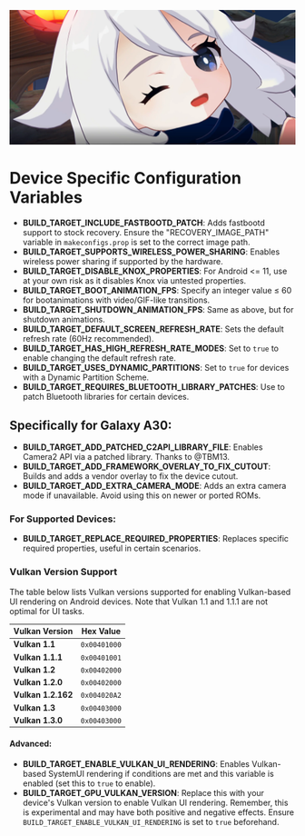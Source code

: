 ![emergency_food_again](https://github.com/forsaken-heart24/i_dont_want_to_be_an_weirdo/blob/main/banner_images/emergency_food_again.png?raw=true)

# Device Specific Configuration Variables

- **BUILD_TARGET_INCLUDE_FASTBOOTD_PATCH**: Adds fastbootd support to stock recovery. Ensure the "RECOVERY_IMAGE_PATH" variable in `makeconfigs.prop` is set to the correct image path.
- **BUILD_TARGET_SUPPORTS_WIRELESS_POWER_SHARING**: Enables wireless power sharing if supported by the hardware.
- **BUILD_TARGET_DISABLE_KNOX_PROPERTIES**: For Android <= 11, use at your own risk as it disables Knox via untested properties.
- **BUILD_TARGET_BOOT_ANIMATION_FPS**: Specify an integer value ≤ 60 for bootanimations with video/GIF-like transitions.
- **BUILD_TARGET_SHUTDOWN_ANIMATION_FPS**: Same as above, but for shutdown animations.
- **BUILD_TARGET_DEFAULT_SCREEN_REFRESH_RATE**: Sets the default refresh rate (60Hz recommended).
- **BUILD_TARGET_HAS_HIGH_REFRESH_RATE_MODES**: Set to `true` to enable changing the default refresh rate.
- **BUILD_TARGET_USES_DYNAMIC_PARTITIONS**: Set to `true` for devices with a Dynamic Partition Scheme.
- **BUILD_TARGET_REQUIRES_BLUETOOTH_LIBRARY_PATCHES**: Use to patch Bluetooth libraries for certain devices.

## Specifically for Galaxy A30:

- **BUILD_TARGET_ADD_PATCHED_C2API_LIBRARY_FILE**: Enables Camera2 API via a patched library. Thanks to @TBM13.
- **BUILD_TARGET_ADD_FRAMEWORK_OVERLAY_TO_FIX_CUTOUT**: Builds and adds a vendor overlay to fix the device cutout.
- **BUILD_TARGET_ADD_EXTRA_CAMERA_MODE**: Adds an extra camera mode if unavailable. Avoid using this on newer or ported ROMs.

### For Supported Devices:

- **BUILD_TARGET_REPLACE_REQUIRED_PROPERTIES**: Replaces specific required properties, useful in certain scenarios.

### Vulkan Version Support

The table below lists Vulkan versions supported for enabling Vulkan-based UI rendering on Android devices. Note that Vulkan 1.1 and 1.1.1 are not optimal for UI tasks.

| Vulkan Version     | Hex Value    |
| ------------------ | ------------ |
| **Vulkan 1.1**     | `0x00401000` |
| **Vulkan 1.1.1**   | `0x00401001` |
| **Vulkan 1.2**     | `0x00402000` |
| **Vulkan 1.2.0**   | `0x00402000` |
| **Vulkan 1.2.162** | `0x004020A2` |
| **Vulkan 1.3**     | `0x00403000` |
| **Vulkan 1.3.0**   | `0x00403000` |

#### Advanced:

- **BUILD_TARGET_ENABLE_VULKAN_UI_RENDERING**: Enables Vulkan-based SystemUI rendering if conditions are met and this variable is enabled (set this to `true` to enable).
- **BUILD_TARGET_GPU_VULKAN_VERSION**: Replace this with your device's Vulkan version to enable Vulkan UI rendering. Remember, this is experimental and may have both positive and negative effects. Ensure `BUILD_TARGET_ENABLE_VULKAN_UI_RENDERING` is set to `true` beforehand.